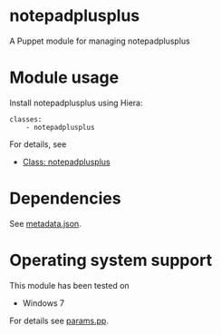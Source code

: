 # notepadplusplus

A Puppet module for managing notepadplusplus

# Module usage

Install notepadplusplus using Hiera:

    classes:
        - notepadplusplus

For details, see

* [Class: notepadplusplus](manifests/init.pp)

# Dependencies

See [metadata.json](metadata.json).

# Operating system support

This module has been tested on

* Windows 7

For details see [params.pp](manifests/params.pp).
